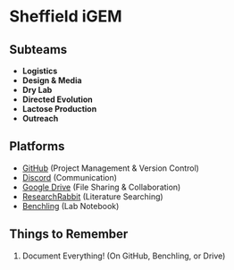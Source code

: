# Sheffield iGEM

## Subteams
  - **Logistics**
  - **Design & Media**
  - **Dry Lab**
  - **Directed Evolution**
  - **Lactose Production**
  - **Outreach**

## Platforms
  - [GitHub](https://github.com/Sheffield-iGE) (Project Management & Version Control)
  - [Discord](https://discord.com/) (Communication)
  - [Google Drive](https://drive.google.com/drive/folders/1sD1bD9UrkkSGeveWWOakBoRYhV-_1F-S?usp=sharing) (File Sharing & Collaboration)
  - [ResearchRabbit](https://www.researchrabbitapp.com/collection/public/4DLWDWJ16E) (Literature Searching)
  - [Benchling](https://benchling.com/organizations/sheffield-igem-org/projects) (Lab Notebook)

## Things to Remember
  1. Document Everything! (On GitHub, Benchling, or Drive)
